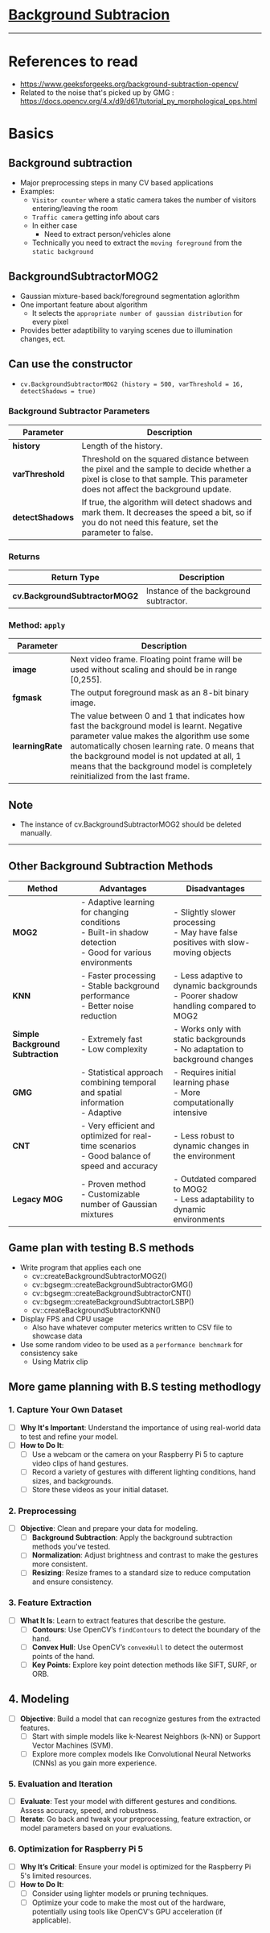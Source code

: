 # [Background Subtracion](https://docs.opencv.org/4.x/de/df4/tutorial_js_bg_subtraction.html)
---
# References to read
- https://www.geeksforgeeks.org/background-subtraction-opencv/
- Related to the noise that's picked up by GMG : https://docs.opencv.org/4.x/d9/d61/tutorial_py_morphological_ops.html

# Basics
## Background subtraction
- Major preprocessing steps in many CV based applications 
- Examples:
  - `Visitor counter` where a static camera takes the number of visitors entering/leaving the room
  - `Traffic camera` getting info about cars 
  - In either case
    - Need to extract person/vehicles alone
  - Technically you need to extract the `moving foreground` from the `static background`

## BackgroundSubtractorMOG2
- Gaussian mixture-based back/foreground segmentation aglorithm
- One important feature about algorithm
  - It selects the `appropriate number of gaussian distribution` for every pixel
- Provides better adaptibility to varying scenes due to illumination changes, ect.

## Can use the constructor
- ```cv.BackgroundSubtractorMOG2 (history = 500, varThreshold = 16, detectShadows = true)```

### Background Subtractor Parameters

| Parameter        | Description |
|------------------|-------------|
| **history**      | Length of the history. |
| **varThreshold** | Threshold on the squared distance between the pixel and the sample to decide whether a pixel is close to that sample. This parameter does not affect the background update. |
| **detectShadows**| If true, the algorithm will detect shadows and mark them. It decreases the speed a bit, so if you do not need this feature, set the parameter to false. |

### Returns

| Return Type | Description |
|-------------|-------------|
| **cv.BackgroundSubtractorMOG2** | Instance of the background subtractor. |

### Method: `apply`

| Parameter       | Description |
|-----------------|-------------|
| **image**       | Next video frame. Floating point frame will be used without scaling and should be in range [0,255]. |
| **fgmask**      | The output foreground mask as an 8-bit binary image. |
| **learningRate**| The value between 0 and 1 that indicates how fast the background model is learnt. Negative parameter value makes the algorithm use some automatically chosen learning rate. 0 means that the background model is not updated at all, 1 means that the background model is completely reinitialized from the last frame. |

## Note
- The instance of cv.BackgroundSubtractorMOG2 should be deleted manually.

---

## Other Background Subtraction Methods

| Method                             | Advantages                                                                                         | Disadvantages                                                                                  |
|------------------------------------|----------------------------------------------------------------------------------------------------|-----------------------------------------------------------------------------------------------|
| **MOG2**                           | - Adaptive learning for changing conditions<br>- Built-in shadow detection<br>- Good for various environments | - Slightly slower processing<br>- May have false positives with slow-moving objects         |
| **KNN**                            | - Faster processing<br>- Stable background performance<br>- Better noise reduction               | - Less adaptive to dynamic backgrounds<br>- Poorer shadow handling compared to MOG2         |
| **Simple Background Subtraction**  | - Extremely fast<br>- Low complexity                                                               | - Works only with static backgrounds<br>- No adaptation to background changes                 |
| **GMG**                            | - Statistical approach combining temporal and spatial information<br>- Adaptive                   | - Requires initial learning phase<br>- More computationally intensive                        |
| **CNT**                            | - Very efficient and optimized for real-time scenarios<br>- Good balance of speed and accuracy    | - Less robust to dynamic changes in the environment                                           |
| **Legacy MOG**                     | - Proven method<br>- Customizable number of Gaussian mixtures                                    | - Outdated compared to MOG2<br>- Less adaptability to dynamic environments                    |

## Game plan with testing B.S methods
- Write program that applies each one 
  - cv::createBackgroundSubtractorMOG2()
  - cv::bgsegm::createBackgroundSubtractorGMG()
  - cv::bgsegm::createBackgroundSubtractorCNT()
  - cv::bgsegm::createBackgroundSubtractorLSBP()
  - cv::createBackgroundSubtractorKNN()
- Display FPS and CPU usage
  - Also have whatever computer meterics written to CSV file to showcase data
- Use some random video to be used as a `performance benchmark` for consistency sake
  - Using Matrix clip 

## More game planning with B.S testing methodlogy
### 1. Capture Your Own Dataset
- [ ] **Why It's Important**: Understand the importance of using real-world data to test and refine your model.
- [ ] **How to Do It**:
  - [ ] Use a webcam or the camera on your Raspberry Pi 5 to capture video clips of hand gestures.
  - [ ] Record a variety of gestures with different lighting conditions, hand sizes, and backgrounds.
  - [ ] Store these videos as your initial dataset.

### 2. Preprocessing
- [ ] **Objective**: Clean and prepare your data for modeling.
  - [ ] **Background Subtraction**: Apply the background subtraction methods you've tested.
  - [ ] **Normalization**: Adjust brightness and contrast to make the gestures more consistent.
  - [ ] **Resizing**: Resize frames to a standard size to reduce computation and ensure consistency.

### 3. Feature Extraction
- [ ] **What It Is**: Learn to extract features that describe the gesture.
  - [ ] **Contours**: Use OpenCV’s `findContours` to detect the boundary of the hand.
  - [ ] **Convex Hull**: Use OpenCV’s `convexHull` to detect the outermost points of the hand.
  - [ ] **Key Points**: Explore key point detection methods like SIFT, SURF, or ORB.

## 4. Modeling
- [ ] **Objective**: Build a model that can recognize gestures from the extracted features.
  - [ ] Start with simple models like k-Nearest Neighbors (k-NN) or Support Vector Machines (SVM).
  - [ ] Explore more complex models like Convolutional Neural Networks (CNNs) as you gain more experience.

### 5. Evaluation and Iteration
- [ ] **Evaluate**: Test your model with different gestures and conditions. Assess accuracy, speed, and robustness.
- [ ] **Iterate**: Go back and tweak your preprocessing, feature extraction, or model parameters based on your evaluations.

### 6. Optimization for Raspberry Pi 5
- [ ] **Why It’s Critical**: Ensure your model is optimized for the Raspberry Pi 5's limited resources.
- [ ] **How to Do It**:
  - [ ] Consider using lighter models or pruning techniques.
  - [ ] Optimize your code to make the most out of the hardware, potentially using tools like OpenCV's GPU acceleration (if applicable).